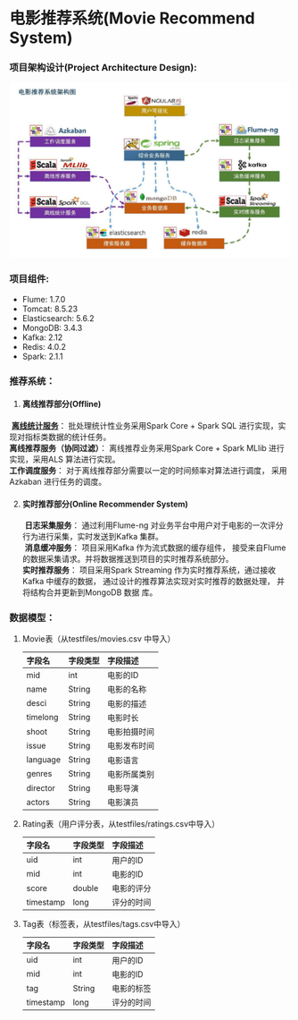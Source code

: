 # 电影推荐系统(Movie Recommend System)

### 项目架构设计(Project Architecture Design):

![image-20191127111530616](README.assets/image-20191127111530616.png)

### 项目组件:

- Flume: 1.7.0
- Tomcat:  8.5.23
- Elasticsearch: 5.6.2
- MongoDB: 3.4.3
- Kafka: 2.12
- Redis: 4.0.2
- Spark: 2.1.1

### 推荐系统：

1. #### 离线推荐部分(Offline)

​      [**离线统计服务**](https://github.com/Yifan122/RecommendSystem/tree/master/recommender/statisticsRecommender)： 批处理统计性业务采用Spark Core + Spark SQL 进行实现，实现对指标类数据的统计任务。<br/>
        **离线推荐服务（协同过滤）**： 离线推荐业务采用Spark Core + Spark MLlib 进行实现，采用ALS 算法进行实现。<br/>
​       **工作调度服务**： 对于离线推荐部分需要以一定的时间频率对算法进行调度， 采用Azkaban 进行任务的调度。

2. #### 实时推荐部分(Online Recommender System)

   ​    **日志采集服务**： 通过利用Flume-ng 对业务平台中用户对于电影的一次评分行为进行采集，实时发送到Kafka 集群。<br/>
   ​    **消息缓冲服务**： 项目采用Kafka 作为流式数据的缓存组件， 接受来自Flume 的数据采集请求。并将数据推送到项目的实时推荐系统部分。<br/>
   ​    **实时推荐服务**： 项目采用Spark Streaming 作为实时推荐系统，通过接收Kafka 中缓存的数据， 通过设计的推荐算法实现对实时推荐的数据处理， 并将结构合并更新到MongoDB 数据
   库。

### 数据模型：

1. Movie表（从testfiles/movies.csv 中导入）

   | 字段名   | 字段类型 | 字段描述     |
   | -------- | -------- | ------------ |
   | mid      | int      | 电影的ID     |
   | name     | String   | 电影的名称   |
   | desci    | String   | 电影的描述   |
   | timelong | String   | 电影时长     |
   | shoot    | String   | 电影拍摄时间 |
   | issue    | String   | 电影发布时间 |
   | language | String   | 电影语言     |
   | genres   | String   | 电影所属类别 |
   | director | String   | 电影导演     |
   | actors   | String   | 电影演员     |

   
   
2. Rating表（用户评分表，从testfiles/ratings.csv中导入）

   | 字段名    | 字段类型 | 字段描述   |
   | --------- | -------- | ---------- |
   | uid       | int      | 用户的ID   |
   | mid       | int      | 电影的ID   |
   | score     | double   | 电影的评分 |
   | timestamp | long     | 评分的时间 |

   

3. Tag表（标签表，从testfiles/tags.csv中导入）

   | 字段名    | 字段类型 | 字段描述   |
   | --------- | -------- | ---------- |
   | uid       | int      | 用户的ID   |
   | mid       | int      | 电影的ID   |
   | tag       | String   | 电影的标签 |
   | timestamp | long     | 评分的时间 |

### 